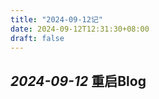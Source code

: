 ```yaml
---
title: "2024-09-12记"
date: 2024-09-12T12:31:30+08:00
draft: false
---
```


## _2024-09-12_ **重启Blog**